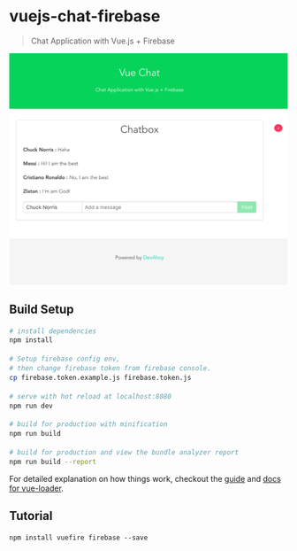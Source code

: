 # vuejs-chat-firebase

> Chat Application with Vue.js + Firebase

![Screenshot](screenshot.png)

## Build Setup

``` bash
# install dependencies
npm install

# Setup firebase config env, 
# then change firebase token from firebase console.
cp firebase.token.example.js firebase.token.js

# serve with hot reload at localhost:8080
npm run dev

# build for production with minification
npm run build

# build for production and view the bundle analyzer report
npm run build --report
```

For detailed explanation on how things work, checkout the [guide](http://vuejs-templates.github.io/webpack/) and [docs for vue-loader](http://vuejs.github.io/vue-loader).


## Tutorial

```
npm install vuefire firebase --save
```